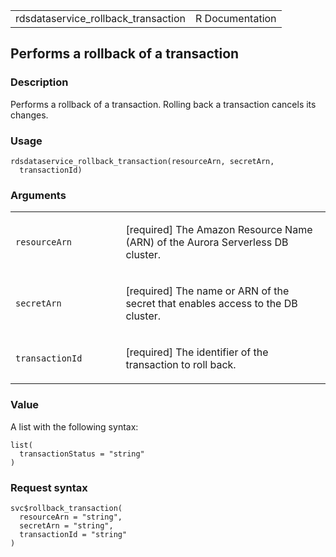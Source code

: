 <table style="width: 100%;">
<tbody>
<tr class="odd">
<td>rdsdataservice_rollback_transaction</td>
<td style="text-align: right;">R Documentation</td>
</tr>
</tbody>
</table>

## Performs a rollback of a transaction

### Description

Performs a rollback of a transaction. Rolling back a transaction cancels
its changes.

### Usage

    rdsdataservice_rollback_transaction(resourceArn, secretArn,
      transactionId)

### Arguments

<table>
<colgroup>
<col style="width: 35%" />
<col style="width: 65%" />
</colgroup>
<tbody>
<tr class="odd">
<td><code
id="rdsdataservice_rollback_transaction_:_resourceArn">resourceArn</code></td>
<td><p>[required] The Amazon Resource Name (ARN) of the Aurora
Serverless DB cluster.</p></td>
</tr>
<tr class="even">
<td><code
id="rdsdataservice_rollback_transaction_:_secretArn">secretArn</code></td>
<td><p>[required] The name or ARN of the secret that enables access to
the DB cluster.</p></td>
</tr>
<tr class="odd">
<td><code
id="rdsdataservice_rollback_transaction_:_transactionId">transactionId</code></td>
<td><p>[required] The identifier of the transaction to roll
back.</p></td>
</tr>
</tbody>
</table>

### Value

A list with the following syntax:

    list(
      transactionStatus = "string"
    )

### Request syntax

    svc$rollback_transaction(
      resourceArn = "string",
      secretArn = "string",
      transactionId = "string"
    )
